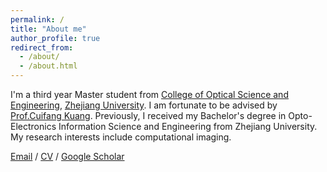 ```yaml
---
permalink: /
title: "About me"
author_profile: true
redirect_from: 
  - /about/
  - /about.html
---
```


I'm a third year Master student from [College of Optical Science and Engineering](http://opt.zju.edu.cn/), [Zhejiang University](https://www.zju.edu.cn/). I am fortunate to be advised by [Prof.Cuifang Kuang](https://person.zju.edu.cn/cfkuang). Previously, I received my Bachelor's degree in Opto-Electronics Information Science and Engineering from Zhejiang University. My research interests include computational imaging.



[Email](mailto:wenniecao2ty@gmail.com) / [CV](../assets/Curriculum_Vitae.pdf) / [Google Scholar](https://scholar.google.com/citations?user=PS_CX0AAAAAJ)



